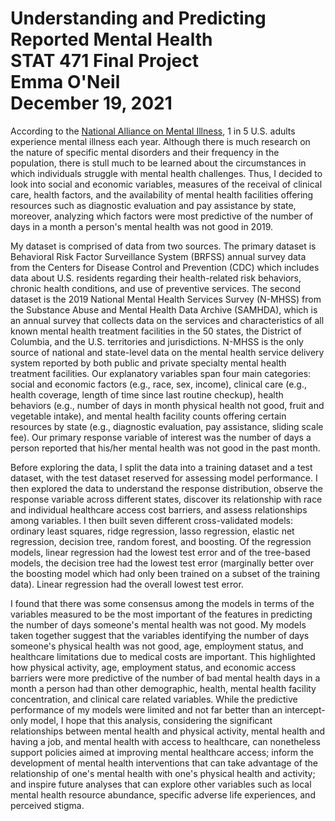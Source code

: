 # Understanding and Predicting Reported Mental Health<br/>STAT  471 Final Project<br/>Emma O'Neil<br/>December 19, 2021

According to the [National Alliance on Mental Illness](https://www.nami.org/mhstats), 1 in 5 U.S. adults experience mental illness each year. Although there is much research on the nature of specific mental disorders and their frequency in the population, there is stull much to be learned about the circumstances in which individuals struggle with mental health challenges. Thus, I decided to look into social and economic variables, measures of the receival of clinical care, health factors, and the availability of mental health facilities offering resources such as diagnostic evaluation and pay assistance by state, moreover, analyzing which factors were most predictive of the number of days in a month a person's mental health was not good in 2019.

My dataset is comprised of data from two sources. The primary dataset is Behavioral Risk Factor Surveillance System (BRFSS) annual survey data from the Centers for Disease Control and Prevention (CDC) which includes data about U.S. residents regarding their health-related risk behaviors, chronic health conditions, and use of preventive services. The second dataset is the 2019 National Mental Health Services Survey (N-MHSS) from the Substance Abuse and Mental Health Data Archive (SAMHDA), which is an annual survey that collects data on the services and characteristics of all known mental health treatment facilities in the 50 states, the District of Columbia, and the U.S. territories and jurisdictions. N-MHSS is the only source of national and state-level data on the mental health service delivery system reported by both public and private specialty mental health treatment facilities. Our explanatory variables span four main categories: social and economic factors (e.g., race, sex, income), clinical care (e.g., health coverage, length of time since last routine checkup), health behaviors (e.g., number of days in month physical health not good, fruit and vegetable intake), and mental health facility counts offering certain resources by state (e.g., diagnostic evaluation, pay assistance, sliding scale fee). Our primary response variable of interest was the number of days a person reported that his/her mental health was not good in the past month.

Before exploring the data, I split the data into a training dataset and a test dataset, with the test dataset reserved for assessing model performance. I then explored the data to understand the response distribution, observe the response variable across different states, discover its relationship with race and individual healthcare access cost barriers, and assess relationships among variables. I then built seven different cross-validated models: ordinary least squares, ridge regression, lasso regression, elastic net regression, decision tree, random forest, and boosting. Of the regression models, linear regression had the lowest test error and of the tree-based models, the decision tree had the lowest test error (marginally better over the boosting model which had only been trained on a subset of the training data). Linear regression had the overall lowest test error.

I found that there was some consensus among the models in terms of the variables measured to be the most important of the features in predicting the number of days someone's mental health was not good. My models taken together suggest that the variables identifying the number of days someone's physical health was not good, age, employment status, and healthcare limitations due to medical costs are important. This highlighted how physical activity, age, employment status, and economic access barriers were more predictive of the number of bad mental health days in a month a person had than other demographic, health, mental health facility concentration, and clinical care related variables. While the predictive performance of my models were limited and not far better than an intercept-only model, I hope that this analysis, considering the significant relationships between mental health and physical activity, mental health and having a job, and mental health with access to healthcare, can nonetheless support policies aimed at improving mental healthcare access; inform the development of mental health interventions that can take advantage of the relationship of one's mental health with one's physical health and activity; and inspire future analyses that can explore other variables such as local mental health resource abundance, specific adverse life experiences, and perceived stigma.